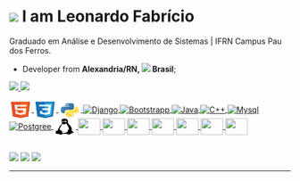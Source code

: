 <h1><img src="https://emojis.slackmojis.com/emojis/images/1531849430/4246/blob-sunglasses.gif?1531849430" width="30"/> I am Leonardo Fabrício</h1>

Graduado em Análise e Desenvolvimento de Sistemas | IFRN Campus Pau dos Ferros.

<ul>
  <li>Developer from <b>Alexandria/RN, <img src="https://image.flaticon.com/icons/svg/197/197386.svg" width="13"/> Brasil</b>;</li>
</ul>

 <div>
  <a href="https://github.com/leonardo-fabricio">
  <img height="180em" src="https://github-readme-stats.vercel.app/api?username=leonardo-fabricio&show_icons=true&theme=dracula&include_all_commits=true&count_private=true"/>
  <img height="180em" src="https://github-readme-stats.vercel.app/api/top-langs/?username=leonardo-fabricio&layout=compact&langs_count=7&theme=dracula"/>
</div>
  
<div style="display: inline_block"><br>
  <img align="center" alt="Rafa-HTML" height="30" width="40" src="https://raw.githubusercontent.com/devicons/devicon/master/icons/html5/html5-original.svg">
  <img align="center" alt="Rafa-CSS" height="30" width="40" src="https://raw.githubusercontent.com/devicons/devicon/master/icons/css3/css3-original.svg">
  <img align="center" alt="Luis-Python" height="30" width="40" src="https://raw.githubusercontent.com/devicons/devicon/master/icons/python/python-original.svg">
  <img align="center" alt="Django" height="40" width="50" src="https://icongr.am/devicon/django-original.svg">
  <img align="center" alt="Bootstrapp" height="40" width="50" src="https://icongr.am/devicon/bootstrap-plain-wordmark.svg">
  <img align="center" alt="Java" height="40" width="50" src="https://icongr.am/devicon/java-original-wordmark.svg">
  <img align="center" alt="C++" height="40" width="50" src="https://icongr.am/devicon/cplusplus-original.svg">
  <img align="center" alt="Mysql" height="40" width="50" src="https://icongr.am/devicon/mysql-original-wordmark.svg">
  <img align="center" alt="Postgree" height="40" width="50" src="https://icongr.am/devicon/postgresql-original-wordmark.svg">
  <img align="center" height="30" width="40" src="https://raw.githubusercontent.com/devicons/devicon/master/icons/linux/linux-plain.svg">
   <img align="center" height="30" width="40" src="https://upload.wikimedia.org/wikipedia/commons/thumb/c/c3/Python-logo-notext.svg/121px-Python-logo-notext.svg.png">
  <img align="center" height="30" width="40" src="https://pbs.twimg.com/profile_images/1785867863191932928/EpOqfO6d_400x400.png">
  <img align="center" height="30" width="40" src="https://upload.wikimedia.org/wikipedia/commons/thumb/9/99/Unofficial_JavaScript_logo_2.svg/260px-Unofficial_JavaScript_logo_2.svg.png">
  <img align="center" height="30" width="40" src="https://images.ctfassets.net/23aumh6u8s0i/6pjUKboBuFLvCKkE3esaFA/5f2101d6d2add5c615db5e98a553fc44/nextjs.jpeg">
 <img align="center" height="30" width="40" src="https://media.licdn.com/dms/image/v2/D4E0BAQFWt4Tl53wjZQ/company-logo_200_200/company-logo_200_200/0/1705960989383/docker_logo?e=2147483647&v=beta&t=WGsBeNiU4Rf7F3Q8MpSBu76ZVgjd_S4egCdiyQg3e_s">
   <img align="center" height="30" width="40" src="https://miro.medium.com/v2/resize:fit:720/format:webp/1*moJeTvW97yShLB7URRj5Kg.png">
 <img align="center" height="30" width="40" src="https://upload.wikimedia.org/wikipedia/commons/thumb/d/d9/Node.js_logo.svg/260px-Node.js_logo.svg.png">
   
 
</div><br>
  
  
<a href="https://www.linkedin.com/in/leonardo-fabricio-40046a20a/"><img src="https://img.shields.io/badge/linkedin-0077B5.svg?style=for-the-badge&logo=linkedin&logoColor=white"></a>
<a href="https://www.instagram.com/leonnardofabbricio/"><img src="https://img.shields.io/badge/instagram-E4405F.svg?style=for-the-badge&logo=instagram&logoColor=white"></a>
<a href="mailto:leonnardofabbricio@gmail.com"><img src="https://img.shields.io/badge/e‑mail-D14836.svg?style=for-the-badge&logo=GMail&logoColor=white"></a>
  
---
